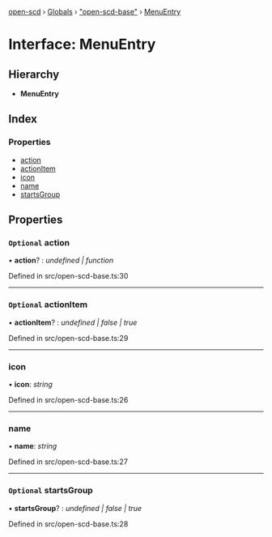 [open-scd](../README.md) › [Globals](../globals.md) › ["open-scd-base"](../modules/_open_scd_base_.md) › [MenuEntry](_open_scd_base_.menuentry.md)

# Interface: MenuEntry

## Hierarchy

* **MenuEntry**

## Index

### Properties

* [action](_open_scd_base_.menuentry.md#optional-action)
* [actionItem](_open_scd_base_.menuentry.md#optional-actionitem)
* [icon](_open_scd_base_.menuentry.md#icon)
* [name](_open_scd_base_.menuentry.md#name)
* [startsGroup](_open_scd_base_.menuentry.md#optional-startsgroup)

## Properties

### `Optional` action

• **action**? : *undefined | function*

Defined in src/open-scd-base.ts:30

___

### `Optional` actionItem

• **actionItem**? : *undefined | false | true*

Defined in src/open-scd-base.ts:29

___

###  icon

• **icon**: *string*

Defined in src/open-scd-base.ts:26

___

###  name

• **name**: *string*

Defined in src/open-scd-base.ts:27

___

### `Optional` startsGroup

• **startsGroup**? : *undefined | false | true*

Defined in src/open-scd-base.ts:28
